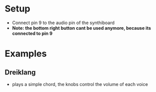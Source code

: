 # Setup
+ Connect pin 9 to the audio pin of the synthiboard 
+ <b>Note: the bottom right button cant be used anymore, because its connected to pin 9 </b>

# Examples

## Dreiklang
+ plays a simple chord, the knobs control the volume of each voice 